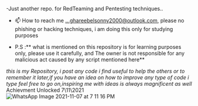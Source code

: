 -Just another repo. for RedTeaming and Pentesting techniques.. 
- 📫 How to reach me ...ghareebelsonny2000@outlook.com, please no phishing or hacking techniques, i am doing this only for studying purposes 


- P.S :** what is mentioned on this repository is for learning purposes only, please use it carefully, and The owner is not responsible for any malicious act caused by any script mentioned here**


_this is my Repository, i post any code i find useful to help the others or to remember it later,if you have 
an idea on how to improve any type of code i type feel free to go on,inspiring me with ideas is always magnificent as well_
Achievment Unlocked 7\11\2021
![WhatsApp Image 2021-11-07 at 7 11 16 PM](https://user-images.githubusercontent.com/51079512/140729032-244851c5-1712-400c-ba8b-caffc7ea36ae.jpeg)
